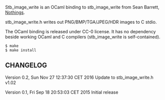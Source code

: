 Stb\_image\_write is an OCaml binding to stb\_image\_write from Sean Barrett, [Nothings](http://nothings.org/).

stb\_image\_write.h writes out PNG/BMP/TGA/JPEG/HDR images to C stdio.

The OCaml binding is released under CC-0 license.  It has no dependency beside
working OCaml and C compilers (stb\_image\_write is self-contained).

```shell
$ make
$ make install
```

## CHANGELOG

Version 0.2, Sun Nov 27 12:37:30 CET 2016
  Update to stb\_image\_write.h v1.02

Version 0.1, Fri Sep 18 20:53:03 CET 2015
  Initial release

